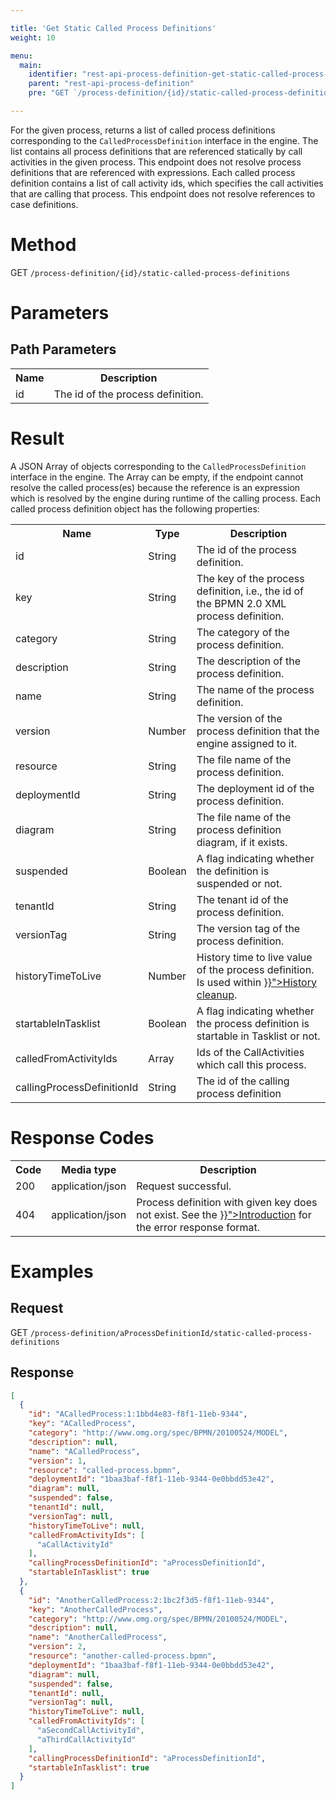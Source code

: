 ```yaml
---

title: 'Get Static Called Process Definitions'
weight: 10

menu:
  main:
    identifier: "rest-api-process-definition-get-static-called-process-definitions"
    parent: "rest-api-process-definition"
    pre: "GET `/process-definition/{id}/static-called-process-definitions`"

---
```


For the given process, returns a list of called process definitions corresponding to
the `CalledProcessDefinition` interface in the engine. The list contains all process definitions
that are referenced statically by call activities in the given process. This endpoint does not
resolve process definitions that are referenced with expressions. Each called process definition
contains a list of call activity ids, which specifies the call activities that are calling that
process. This endpoint does not resolve references to case definitions.

# Method

GET `/process-definition/{id}/static-called-process-definitions`

# Parameters

## Path Parameters

<table class="table table-striped">
  <tr>
    <th>Name</th>
    <th>Description</th>
  </tr>
  <tr>
    <td>id</td>
    <td>The id of the process definition.</td>
  </tr>
</table>

# Result

A JSON Array of objects corresponding to the `CalledProcessDefinition` interface in the engine.
The Array can be empty, if the endpoint cannot resolve the called process(es) because the reference is
an expression which is resolved by the engine during runtime of the calling process.
Each called process definition object has the following properties:

<table class="table table-striped">
  <tr>
    <th>Name</th>
    <th>Type</th>
    <th>Description</th>
  </tr>
  <tr>
    <td>id</td>
    <td>String</td>
    <td>The id of the process definition.</td>
  </tr>
  <tr>
    <td>key</td>
    <td>String</td>
    <td>The key of the process definition, i.e., the id of the BPMN 2.0 XML process definition.</td>
  </tr>
  <tr>
    <td>category</td>
    <td>String</td>
    <td>The category of the process definition.</td>
  </tr>
  <tr>
    <td>description</td>
    <td>String</td>
    <td>The description of the process definition.</td>
  </tr>
  <tr>
    <td>name</td>
    <td>String</td>
    <td>The name of the process definition.</td>
  </tr>
  <tr>
    <td>version</td>
    <td>Number</td>
    <td>The version of the process definition that the engine assigned to it.</td>
  </tr>
  <tr>
    <td>resource</td>
    <td>String</td>
    <td>The file name of the process definition.</td>
  </tr>
  <tr>
    <td>deploymentId</td>
    <td>String</td>
    <td>The deployment id of the process definition.</td>
  </tr>
  <tr>
    <td>diagram</td>
    <td>String</td>
    <td>The file name of the process definition diagram, if it exists.</td>
  </tr>
  <tr>
    <td>suspended</td>
    <td>Boolean</td>
    <td>A flag indicating whether the definition is suspended or not.</td>
  </tr>
   <tr>
    <td>tenantId</td>
    <td>String</td>
    <td>The tenant id of the process definition.</td>
  </tr>
  <tr>
    <td>versionTag</td>
    <td>String</td>
    <td>The version tag of the process definition.</td>
  </tr>
  <tr>
    <td>historyTimeToLive</td>
    <td>Number</td>
    <td>History time to live value of the process definition. Is used within <a href="{{< ref "/user-guide/process-engine/history.md#history-cleanup">}}">History cleanup</a>.</td>
  </tr>
  <tr>
    <td>startableInTasklist</td>
    <td>Boolean</td>
    <td>A flag indicating whether the process definition is startable in Tasklist or not.</td>
  </tr>
  <tr>
    <td>calledFromActivityIds</td>
    <td>Array</td>
    <td>Ids of the CallActivities which call this process.</td>
  </tr>
  <tr>
    <td>callingProcessDefinitionId</td>
    <td>String</td>
    <td>The id of the calling process definition</td>
  </tr>
</table>



# Response Codes

<table class="table table-striped">
  <tr>
    <th>Code</th>
    <th>Media type</th>
    <th>Description</th>
  </tr>
  <tr>
    <td>200</td>
    <td>application/json</td>
    <td>Request successful.</td>
  </tr>
  <tr>
    <td>404</td>
    <td>application/json</td>
    <td>Process definition with given key does not exist. 
        See the <a href="{{< ref "/reference/rest/overview/_index.md#error-handling" >}}">Introduction</a> for the error response format.</td>
  </tr>
</table>


# Examples

## Request

GET `/process-definition/aProcessDefinitionId/static-called-process-definitions`

## Response

```json
[
  {
    "id": "ACalledProcess:1:1bbd4e83-f8f1-11eb-9344",
    "key": "ACalledProcess",
    "category": "http://www.omg.org/spec/BPMN/20100524/MODEL",
    "description": null,
    "name": "ACalledProcess",
    "version": 1,
    "resource": "called-process.bpmn",
    "deploymentId": "1baa3baf-f8f1-11eb-9344-0e0bbdd53e42",
    "diagram": null,
    "suspended": false,
    "tenantId": null,
    "versionTag": null,
    "historyTimeToLive": null,
    "calledFromActivityIds": [
      "aCallActivityId"
    ],
    "callingProcessDefinitionId": "aProcessDefinitionId",
    "startableInTasklist": true
  },
  {
    "id": "AnotherCalledProcess:2:1bc2f3d5-f8f1-11eb-9344",
    "key": "AnotherCalledProcess",
    "category": "http://www.omg.org/spec/BPMN/20100524/MODEL",
    "description": null,
    "name": "AnotherCalledProcess",
    "version": 2,
    "resource": "another-called-process.bpmn",
    "deploymentId": "1baa3baf-f8f1-11eb-9344-0e0bbdd53e42",
    "diagram": null,
    "suspended": false,
    "tenantId": null,
    "versionTag": null,
    "historyTimeToLive": null,
    "calledFromActivityIds": [
      "aSecondCallActivityId",
      "aThirdCallActivityId"
    ],
    "callingProcessDefinitionId": "aProcessDefinitionId",
    "startableInTasklist": true
  }
]
```
